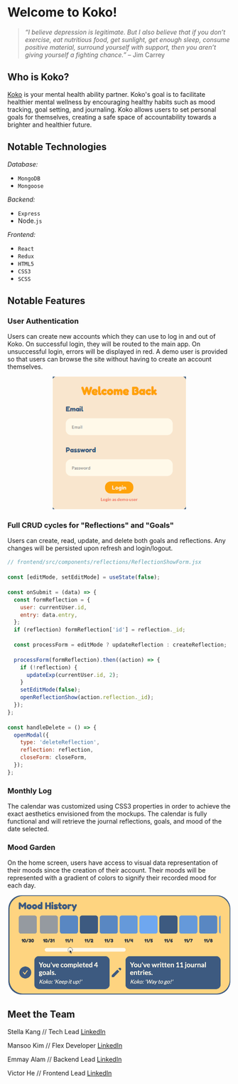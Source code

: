# Welcome to Koko!

> _“I believe depression is legitimate. But I also believe that if you don’t exercise, eat nutritious food, get sunlight, get enough sleep, consume positive material, surround yourself with support, then you aren’t giving yourself a fighting chance.”_ – Jim Carrey

## Who is Koko?

[Koko](https://koko-the-cat.herokuapp.com/#/) is your mental health ability partner. Koko's goal is to facilitate healthier mental wellness by encouraging healthy habits such as mood tracking, goal setting, and journaling. Koko allows users to set personal goals for themselves, creating a safe space of accountability towards a brighter and healthier future.

## Notable Technologies

_Database:_

- `MongoDB`
- `Mongoose`

_Backend:_

- `Express`
- Node.`js`

_Frontend:_

- `React`
- `Redux`
- `HTML5`
- `CSS3`
- `SCSS`

## Notable Features

### **User Authentication**

Users can create new accounts which they can use to log in and out of Koko. On successful login, they will be routed to the main app. On unsuccessful login, errors will be displayed in red. A demo user is provided so that users can browse the site without having to create an account themselves.

<div align="center">
  <img src="./frontend/src/assets/koko-user-auth.png" alt="Unsucessful login" width="300" />
</div>

### **Full CRUD cycles for "Reflections" and "Goals"**

Users can create, read, update, and delete both goals and reflections. Any changes will be persisted upon refresh and login/logout.

```js
// frontend/src/components/reflections/ReflectionShowForm.jsx

const [editMode, setEditMode] = useState(false);

const onSubmit = (data) => {
  const formReflection = {
    user: currentUser.id,
    entry: data.entry,
  };
  if (reflection) formReflection['id'] = reflection._id;

  const processForm = editMode ? updateReflection : createReflection;

  processForm(formReflection).then((action) => {
    if (!reflection) {
      updateExp(currentUser.id, 2);
    }
    setEditMode(false);
    openReflectionShow(action.reflection._id);
  });
};

const handleDelete = () => {
  openModal({
    type: 'deleteReflection',
    reflection: reflection,
    closeForm: closeForm,
  });
};
```

### **Monthly Log**

The calendar was customized using CSS3 properties in order to achieve the exact aesthetics envisioned from the mockups. The calendar is fully functional and will retrieve the journal reflections, goals, and mood of the date selected.

### **Mood Garden**

On the home screen, users have access to visual data representation of their moods since the creation of their account. Their moods will be represented with a gradient of colors to signify their recorded mood for each day.

<div align="center">
  <img src="./frontend/src/assets/koko-mood.gif" style="border-radius: 30px;" width="500" />
</div>

## Meet the Team

Stella Kang // Tech Lead
[LinkedIn](https://www.linkedin.com/in/stella-kang-33302b127/)

Mansoo Kim // Flex Developer
[LinkedIn](https://www.linkedin.com/in/mansoo-kim/)

Emmay Alam // Backend Lead
[LinkedIn](https://www.linkedin.com/in/emmay-alam/)

Victor He // Frontend Lead
[LinkedIn](https://www.linkedin.com/in/victor-he/)
